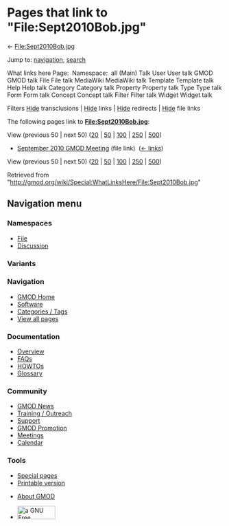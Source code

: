 <div id="mw-page-base" class="noprint">

</div>

<div id="mw-head-base" class="noprint">

</div>

<div id="content" class="mw-body" role="main">

<span id="top"></span>

<div id="mw-js-message" style="display:none;">

</div>



# <span dir="auto">Pages that link to "File:Sept2010Bob.jpg"</span>

<div id="bodyContent">

<div id="contentSub">

←
[File:Sept2010Bob.jpg](/wiki/File:Sept2010Bob.jpg "File:Sept2010Bob.jpg")

</div>

<div id="jump-to-nav" class="mw-jump">

Jump to: [navigation](#mw-navigation), [search](#p-search)

</div>

<div id="mw-content-text">

What links here Page:  Namespace:  all (Main) Talk User User talk GMOD
GMOD talk File File talk MediaWiki MediaWiki talk Template Template talk
Help Help talk Category Category talk Property Property talk Type Type
talk Form Form talk Concept Concept talk Filter Filter talk Widget
Widget talk

Filters
[Hide](/mediawiki/index.php?title=Special:WhatLinksHere/File:Sept2010Bob.jpg&hidetrans=1 "Special:WhatLinksHere/File:Sept2010Bob.jpg")
transclusions \|
[Hide](/mediawiki/index.php?title=Special:WhatLinksHere/File:Sept2010Bob.jpg&hidelinks=1 "Special:WhatLinksHere/File:Sept2010Bob.jpg")
links \|
[Hide](/mediawiki/index.php?title=Special:WhatLinksHere/File:Sept2010Bob.jpg&hideredirs=1 "Special:WhatLinksHere/File:Sept2010Bob.jpg")
redirects \|
[Hide](/mediawiki/index.php?title=Special:WhatLinksHere/File:Sept2010Bob.jpg&hideimages=1 "Special:WhatLinksHere/File:Sept2010Bob.jpg")
file links

The following pages link to
**[File:Sept2010Bob.jpg](/wiki/File:Sept2010Bob.jpg "File:Sept2010Bob.jpg")**:

View (previous 50 \| next 50)
([20](/mediawiki/index.php?title=Special:WhatLinksHere/File:Sept2010Bob.jpg&limit=20 "Special:WhatLinksHere/File:Sept2010Bob.jpg")
\|
[50](/mediawiki/index.php?title=Special:WhatLinksHere/File:Sept2010Bob.jpg&limit=50 "Special:WhatLinksHere/File:Sept2010Bob.jpg")
\|
[100](/mediawiki/index.php?title=Special:WhatLinksHere/File:Sept2010Bob.jpg&limit=100 "Special:WhatLinksHere/File:Sept2010Bob.jpg")
\|
[250](/mediawiki/index.php?title=Special:WhatLinksHere/File:Sept2010Bob.jpg&limit=250 "Special:WhatLinksHere/File:Sept2010Bob.jpg")
\|
[500](/mediawiki/index.php?title=Special:WhatLinksHere/File:Sept2010Bob.jpg&limit=500 "Special:WhatLinksHere/File:Sept2010Bob.jpg"))

- [September 2010 GMOD
  Meeting](/wiki/September_2010_GMOD_Meeting "September 2010 GMOD Meeting")
  (file link) ‎ <span class="mw-whatlinkshere-tools">([←
  links](/mediawiki/index.php?title=Special:WhatLinksHere&target=September+2010+GMOD+Meeting "Special:WhatLinksHere"))</span>

View (previous 50 \| next 50)
([20](/mediawiki/index.php?title=Special:WhatLinksHere/File:Sept2010Bob.jpg&limit=20 "Special:WhatLinksHere/File:Sept2010Bob.jpg")
\|
[50](/mediawiki/index.php?title=Special:WhatLinksHere/File:Sept2010Bob.jpg&limit=50 "Special:WhatLinksHere/File:Sept2010Bob.jpg")
\|
[100](/mediawiki/index.php?title=Special:WhatLinksHere/File:Sept2010Bob.jpg&limit=100 "Special:WhatLinksHere/File:Sept2010Bob.jpg")
\|
[250](/mediawiki/index.php?title=Special:WhatLinksHere/File:Sept2010Bob.jpg&limit=250 "Special:WhatLinksHere/File:Sept2010Bob.jpg")
\|
[500](/mediawiki/index.php?title=Special:WhatLinksHere/File:Sept2010Bob.jpg&limit=500 "Special:WhatLinksHere/File:Sept2010Bob.jpg"))

</div>

<div class="printfooter">

Retrieved from
"<http://gmod.org/wiki/Special:WhatLinksHere/File:Sept2010Bob.jpg>"

</div>

<div id="catlinks" class="catlinks catlinks-allhidden">

</div>

<div class="visualClear">

</div>

</div>

</div>

<div id="mw-navigation">

## Navigation menu

<div id="mw-head">



<div id="left-navigation">

<div id="p-namespaces" class="vectorTabs" role="navigation"
aria-labelledby="p-namespaces-label">

### Namespaces

- <span id="ca-nstab-image"><a href="/wiki/File:Sept2010Bob.jpg" accesskey="c"
  title="View the file page [c]">File</a></span>
- <span id="ca-talk"><a
  href="/mediawiki/index.php?title=File_talk:Sept2010Bob.jpg&amp;action=edit&amp;redlink=1"
  accesskey="t"
  title="Discussion about the content page [t]">Discussion</a></span>

</div>

<div id="p-variants" class="vectorMenu emptyPortlet" role="navigation"
aria-labelledby="p-variants-label">

### 

### Variants[](#)

<div class="menu">

</div>

</div>

</div>

<div id="right-navigation">





</div>



</div>

</div>

</div>

<div id="mw-panel">

<div id="p-logo" role="banner">

<a href="/wiki/Main_Page"
style="background-image: url(http://gmod.org/images/GMOD-cogs.png);"
title="Visit the main page"></a>

</div>

<div id="p-Navigation" class="portal" role="navigation"
aria-labelledby="p-Navigation-label">

### Navigation

<div class="body">

- <span id="n-GMOD-Home">[GMOD Home](/wiki/Main_Page)</span>
- <span id="n-Software">[Software](/wiki/GMOD_Components)</span>
- <span id="n-Categories-.2F-Tags">[Categories /
  Tags](/wiki/Categories)</span>
- <span id="n-View-all-pages">[View all
  pages](/wiki/Special:AllPages)</span>

</div>

</div>

<div id="p-Documentation" class="portal" role="navigation"
aria-labelledby="p-Documentation-label">

### Documentation

<div class="body">

- <span id="n-Overview">[Overview](/wiki/Overview)</span>
- <span id="n-FAQs">[FAQs](/wiki/Category:FAQ)</span>
- <span id="n-HOWTOs">[HOWTOs](/wiki/Category:HOWTO)</span>
- <span id="n-Glossary">[Glossary](/wiki/Glossary)</span>

</div>

</div>

<div id="p-Community" class="portal" role="navigation"
aria-labelledby="p-Community-label">

### Community

<div class="body">

- <span id="n-GMOD-News">[GMOD News](/wiki/GMOD_News)</span>
- <span id="n-Training-.2F-Outreach">[Training /
  Outreach](/wiki/Training_and_Outreach)</span>
- <span id="n-Support">[Support](/wiki/Support)</span>
- <span id="n-GMOD-Promotion">[GMOD
  Promotion](/wiki/GMOD_Promotion)</span>
- <span id="n-Meetings">[Meetings](/wiki/Meetings)</span>
- <span id="n-Calendar">[Calendar](/wiki/Calendar)</span>

</div>

</div>

<div id="p-tb" class="portal" role="navigation"
aria-labelledby="p-tb-label">

### Tools

<div class="body">

- <span id="t-specialpages"><a href="/wiki/Special:SpecialPages" accesskey="q"
  title="A list of all special pages [q]">Special pages</a></span>
- <span id="t-print"><a
  href="/mediawiki/index.php?title=Special:WhatLinksHere/File:Sept2010Bob.jpg&amp;printable=yes"
  rel="alternate" accesskey="p"
  title="Printable version of this page [p]">Printable version</a></span>

</div>

</div>

</div>

</div>

<div id="footer" role="contentinfo">

- <span id="footer-places-about">[About
  GMOD](/wiki/GMOD:About "GMOD:About")</span>

<!-- -->

- <span id="footer-copyrightico">[<img src="http://www.gnu.org/graphics/gfdl-logo-small.png" width="88"
  height="31" alt="a GNU Free Documentation License" />](http://www.gnu.org/licenses/fdl-1.3.html)</span>


<div style="clear:both">

</div>

</div>
